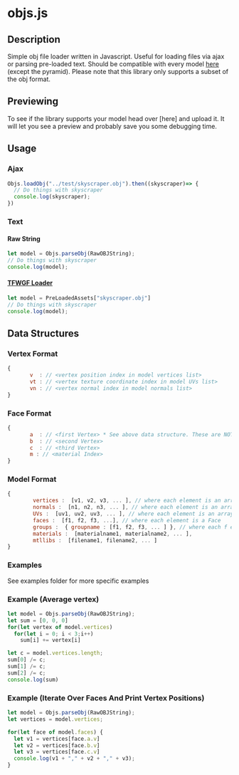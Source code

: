 # objs.js

## Description
Simple obj file loader written in Javascript. Useful for loading files via ajax or parsing pre-loaded text. Should be compatible with every model [here]( http://people.sc.fsu.edu/~jburkardt/data/obj/obj.html) (except the pyramid). Please note that this library only supports a subset of the obj format. 

## Previewing
To see if the library supports your model head over [here] and upload it. It will let you see a preview and probably save you some debugging time. 

## Usage 

### Ajax
```javascript
Objs.loadObj("../test/skyscraper.obj").then((skyscraper)=> {
  // Do things with skyscraper
  console.log(skyscraper);
})
```

### Text

#### Raw String
```javascript
let model = Objs.parseObj(RawOBJString);
// Do things with skyscraper
console.log(model);
```

#### [TFWGF Loader]( http://people.sc.fsu.edu/~jburkardt/data/obj/obj.html)
```javascript
let model = PreLoadedAssets["skyscraper.obj"]
// Do things with skyscraper
console.log(model);
```

## Data Structures

### Vertex Format
```javascript
{
       v  : // <vertex position index in model vertices list>
       vt : // <vertex texture coordinate index in model UVs list>
       vn : // <vertex normal index in model normals list>
}
```

### Face Format
```javascript
{
       a  : // <first Vertex> * See above data structure. These are NOT the vertex positions
       b  : // <second Vertex>
       c  : // <third Vertex>
       m : // <material Index>
}
```

### Model Format
```javascript
{
        vertices :  [v1, v2, v3, ... ], // where each element is an array [x, y, z]
        normals :  [n1, n2, n3, ... ], // where each element is an array [x, y, z]
        UVs :  [uv1, uv2, uv3, ... ], // where each element is an array [u, v, w]
        faces :  [f1, f2, f3, ...], // where each element is a Face
        groups :  { groupname : [f1, f2, f3, ... ] }, // where each f element is a Face
        materials :  [materialname1, materialname2, ... ],
        mtllibs :  [filename1, filename2, ... ]
}
```
### Examples
See examples folder for more specific examples

### Example (Average vertex)
```javascript
let model = Objs.parseObj(RawOBJString);
let sum = [0, 0, 0]
for(let vertex of model.vertices)
  for(let i = 0; i < 3;i++)
    sum[i] += vertex[i]

let c = model.vertices.length;
sum[0] /= c;
sum[1] /= c;
sum[2] /= c;
console.log(sum)
```

### Example (Iterate Over Faces And Print Vertex Positions)
```javascript
let model = Objs.parseObj(RawOBJString);
let vertices = model.vertices;

for(let face of model.faces) {
  let v1 = vertices[face.a.v]
  let v2 = vertices[face.b.v]
  let v3 = vertices[face.c.v]
  console.log(v1 + "," + v2 + "," + v3);
}

```
